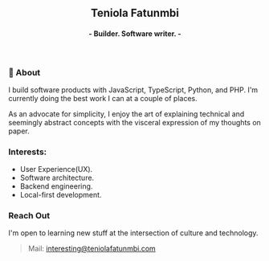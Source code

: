   
<h2 align="center">Teniola Fatunmbi</h2>

<h4 align="center">
- Builder. Software writer. -
</h4>

<br />

### 💬 About
I build software products with JavaScript, TypeScript, Python, and PHP. I'm currently doing the best work I can at a couple of places. 

As an advocate for simplicity, I enjoy the art of explaining technical and seemingly abstract concepts with the visceral expression of my thoughts on paper.


### Interests:
- User Experience(UX).
- Software architecture.
- Backend engineering.
- Local-first development.

### Reach Out
I'm open to learning new stuff at the intersection of culture and technology.
> Mail: interesting@teniolafatunmbi.com


<!---
devteni/devteni is a ✨ special ✨ repository because its `README.md` (this file) appears on your GitHub profile.
You can click the Preview link to take a look at your changes.
--->
